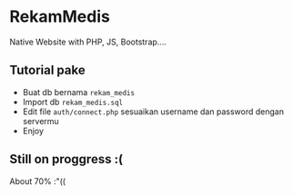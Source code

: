 # RekamMedis

Native Website with PHP, JS, Bootstrap....

Tutorial pake
-

- Buat db bernama <code>rekam_medis</code>
- Import db <code>rekam_medis.sql</code>
- Edit file <code>auth/connect.php</code> sesuaikan username dan password dengan servermu
- Enjoy

Still on proggress :(
-
About 70% :"((